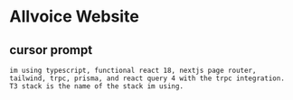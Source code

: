 # Allvoice Website

## cursor prompt
```im using typescript, functional react 18, nextjs page router, tailwind, trpc, prisma, and react query 4 with the trpc integration. T3 stack is the name of the stack im using.```